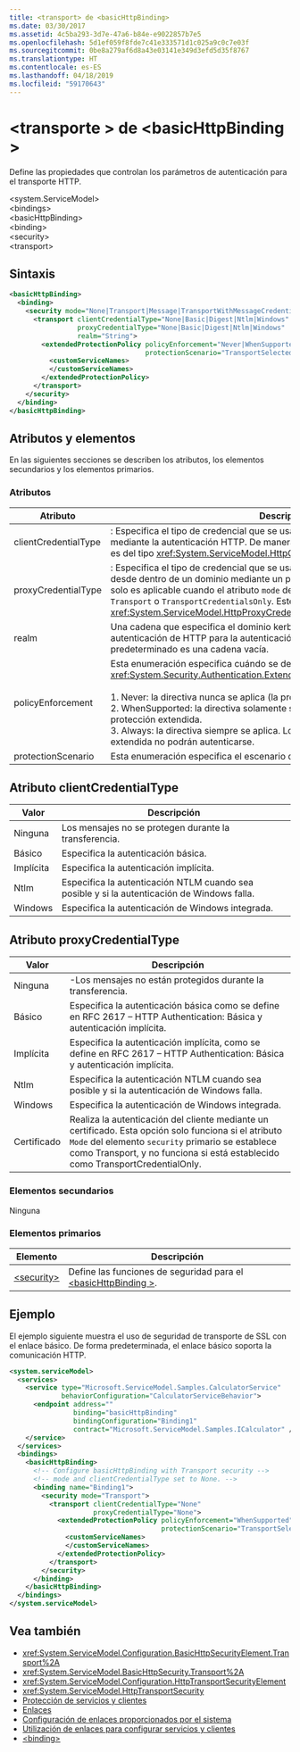 ```yaml
---
title: <transport> de <basicHttpBinding>
ms.date: 03/30/2017
ms.assetid: 4c5ba293-3d7e-47a6-b84e-e9022857b7e5
ms.openlocfilehash: 5d1ef059f8fde7c41e333571d1c025a9c0c7e03f
ms.sourcegitcommit: 0be8a279af6d8a43e03141e349d3efd5d35f8767
ms.translationtype: HT
ms.contentlocale: es-ES
ms.lasthandoff: 04/18/2019
ms.locfileid: "59170643"
---
```

# <a name="transport-of-basichttpbinding"></a>\<transporte > de \<basicHttpBinding >
Define las propiedades que controlan los parámetros de autenticación para el transporte HTTP.  
  
 \<system.ServiceModel>  
\<bindings>  
\<basicHttpBinding>  
\<binding>  
\<security>  
\<transport>  
  
## <a name="syntax"></a>Sintaxis  
  
```xml  
<basicHttpBinding>
  <binding>
    <security mode="None|Transport|Message|TransportWithMessageCredential|TransportCredentialOnly">
      <transport clientCredentialType="None|Basic|Digest|Ntlm|Windows"
                 proxyCredentialType="None|Basic|Digest|Ntlm|Windows"
                 realm="String">
        <extendedProtectionPolicy policyEnforcement="Never|WhenSupported|Always"
                                  protectionScenario="TransportSelected|TrustedProxy">
          <customServiceNames>
          </customServiceNames>
        </extendedProtectionPolicy>
      </transport>
    </security>
  </binding>
</basicHttpBinding>
```  
  
## <a name="attributes-and-elements"></a>Atributos y elementos  
 En las siguientes secciones se describen los atributos, los elementos secundarios y los elementos primarios.  
  
### <a name="attributes"></a>Atributos  
  
|Atributo|Descripción|  
|---------------|-----------------|  
|clientCredentialType|: Especifica el tipo de credencial que se usará al realizar la autenticación de cliente mediante la autenticación HTTP.  De manera predeterminada, es `None`. Este atributo es del tipo <xref:System.ServiceModel.HttpClientCredentialType>.|  
|proxyCredentialType|: Especifica el tipo de credencial que se usará al realizar la autenticación de cliente desde dentro de un dominio mediante un proxy a través de HTTP. Este atributo solo es aplicable cuando el atributo `mode` del elemento `security` primario es `Transport` o `TransportCredentialsOnly`. Este atributo es del tipo <xref:System.ServiceModel.HttpProxyCredentialType>.|  
|realm|Una cadena que especifica el dominio kerberos utilizado por el esquema de autenticación de HTTP para la autenticación básica o implícita. El valor predeterminado es una cadena vacía.|  
|policyEnforcement|Esta enumeración especifica cuándo se debe aplicar <xref:System.Security.Authentication.ExtendedProtection.ExtendedProtectionPolicy>.<br /><br /> 1.  Never: la directiva nunca se aplica (la protección extendida está deshabilitada).<br />2.  WhenSupported: la directiva solamente se aplica si el cliente admite la protección extendida.<br />3.  Always: la directiva siempre se aplica. Los clientes que no admitan la protección extendida no podrán autenticarse.|  
|protectionScenario|Esta enumeración especifica el escenario de protección que exige la directiva.|  
  
## <a name="clientcredentialtype-attribute"></a>Atributo clientCredentialType  
  
|Valor|Descripción|  
|-----------|-----------------|  
|Ninguna|Los mensajes no se protegen durante la transferencia.|  
|Básico|Especifica la autenticación básica.|  
|Implícita|Especifica la autenticación implícita.|  
|Ntlm|Especifica la autenticación NTLM cuando sea posible y si la autenticación de Windows falla.|  
|Windows|Especifica la autenticación de Windows integrada.|  
  
## <a name="proxycredentialtype-attribute"></a>Atributo proxyCredentialType  
  
|Valor|Descripción|  
|-----------|-----------------|  
|Ninguna|-Los mensajes no están protegidos durante la transferencia.|  
|Básico|Especifica la autenticación básica como se define en RFC 2617 – HTTP Authentication: Básica y autenticación implícita.|  
|Implícita|Especifica la autenticación implícita, como se define en RFC 2617 – HTTP Authentication: Básica y autenticación implícita.|  
|Ntlm|Especifica la autenticación NTLM cuando sea posible y si la autenticación de Windows falla.|  
|Windows|Especifica la autenticación de Windows integrada.|  
|Certificado|Realiza la autenticación del cliente mediante un certificado. Esta opción solo funciona si el atributo `Mode` del elemento `security` primario se establece como Transport, y no funciona si está establecido como TransportCredentialOnly.|  
  
### <a name="child-elements"></a>Elementos secundarios  
 Ninguna  
  
### <a name="parent-elements"></a>Elementos primarios  
  
|Elemento|Descripción|  
|-------------|-----------------|  
|[\<security>](../../../../../docs/framework/configure-apps/file-schema/wcf/security-of-basichttpbinding.md)|Define las funciones de seguridad para el [ \<basicHttpBinding >](../../../../../docs/framework/configure-apps/file-schema/wcf/basichttpbinding.md).|  
  
## <a name="example"></a>Ejemplo  
 El ejemplo siguiente muestra el uso de seguridad de transporte de SSL con el enlace básico. De forma predeterminada, el enlace básico soporta la comunicación HTTP.  
  
```xml  
<system.serviceModel>
  <services>
    <service type="Microsoft.ServiceModel.Samples.CalculatorService"
             behaviorConfiguration="CalculatorServiceBehavior">
      <endpoint address=""
                binding="basicHttpBinding"
                bindingConfiguration="Binding1"
                contract="Microsoft.ServiceModel.Samples.ICalculator" />
    </service>
  </services>
  <bindings>
    <basicHttpBinding>
      <!-- Configure basicHttpBinding with Transport security -->
      <!-- mode and clientCredentialType set to None. -->
      <binding name="Binding1">
        <security mode="Transport">
          <transport clientCredentialType="None"
                     proxyCredentialType="None">
            <extendedProtectionPolicy policyEnforcement="WhenSupported"
                                      protectionScenario="TransportSelected">
              <customServiceNames>
              </customServiceNames>
            </extendedProtectionPolicy>
          </transport>
        </security>
      </binding>
    </basicHttpBinding>
  </bindings>
</system.serviceModel>
```  
  
## <a name="see-also"></a>Vea también

- <xref:System.ServiceModel.Configuration.BasicHttpSecurityElement.Transport%2A>
- <xref:System.ServiceModel.BasicHttpSecurity.Transport%2A>
- <xref:System.ServiceModel.Configuration.HttpTransportSecurityElement>
- <xref:System.ServiceModel.HttpTransportSecurity>
- [Protección de servicios y clientes](../../../../../docs/framework/wcf/feature-details/securing-services-and-clients.md)
- [Enlaces](../../../../../docs/framework/wcf/bindings.md)
- [Configuración de enlaces proporcionados por el sistema](../../../../../docs/framework/wcf/feature-details/configuring-system-provided-bindings.md)
- [Utilización de enlaces para configurar servicios y clientes](../../../../../docs/framework/wcf/using-bindings-to-configure-services-and-clients.md)
- [\<binding>](../../../../../docs/framework/misc/binding.md)
